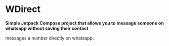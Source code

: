 # WDirect
**Simple Jetpack Compose project that allows you to 
message someone on whatsapp without saving their contact**


messages a number directly on whatsapp.
